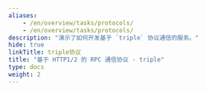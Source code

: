 ```yaml
---
aliases:
    - /en/overview/tasks/protocols/
    - /en/overview/tasks/protocols/
description: "演示了如何开发基于 `triple` 协议通信的服务。"
hide: true
linkTitle: triple协议
title: "基于 HTTP1/2 的 RPC 通信协议 - triple"
type: docs
weight: 2
---
```


